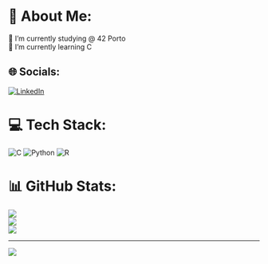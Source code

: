 # 💫 About Me:
🔭 I’m currently studying @ 42 Porto<br>🌱 I’m currently learning C


## 🌐 Socials:
[![LinkedIn](https://img.shields.io/badge/LinkedIn-%230077B5.svg?logo=linkedin&logoColor=white)](https://www.linkedin.com/in/jo%C3%A3o-pereira-9601a1176/) 

# 💻 Tech Stack:
![C](https://img.shields.io/badge/c-%2300599C.svg?style=flat&logo=c&logoColor=white) ![Python](https://img.shields.io/badge/python-3670A0?style=flat&logo=python&logoColor=ffdd54) ![R](https://img.shields.io/badge/r-%23276DC3.svg?style=flat&logo=r&logoColor=white)
# 📊 GitHub Stats:
![](https://github-readme-stats.vercel.app/api?username=Joaofcpereira&theme=dark&hide_border=false&include_all_commits=true&count_private=false)<br/>
![](https://github-readme-streak-stats.herokuapp.com/?user=Joaofcpereira&theme=dark&hide_border=false)<br/>
![](https://github-readme-stats.vercel.app/api/top-langs/?username=Joaofcpereira&theme=dark&hide_border=false&include_all_commits=true&count_private=false&layout=compact)

---
[![](https://visitcount.itsvg.in/api?id=Joaofcpereira&icon=0&color=0)](https://visitcount.itsvg.in)

<!-- Proudly created with GPRM ( https://gprm.itsvg.in ) -->

